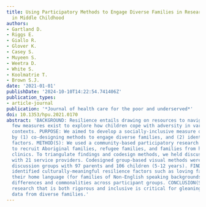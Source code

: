 ```yaml
---
title: Using Participatory Methods to Engage Diverse Families in Research about Resilience
  in Middle Childhood
authors:
- Gartland D.
- Riggs E.
- Giallo R.
- Glover K.
- Casey S.
- Muyeen S.
- Weetra D.
- White S.
- Koolmatrie T.
- Brown S.J.
date: '2021-01-01'
publishDate: '2024-10-10T14:22:54.741406Z'
publication_types:
- article-journal
publication: '*Journal of health care for the poor and underserved*'
doi: 10.1353/hpu.2021.0170
abstract: 'BACKGROUND: Resilience entails drawing on resources to navigate adversity;
  few measures exist to explore how children cope with adversity in varying cultural
  contexts. PURPOSE: We aimed to develop a socially-inclusive measure of child resilience
  by (1) co-designing methods to engage diverse families, and (2) identifying resilience
  factors. METHOD(S): We used a community-based participatory research (CBPR) approach
  to recruit Aboriginal families, refugee families, and families from hospital outpatient
  clinics. To triangulate findings and codesign methods, we held discussion groups
  with 21 service providers. Codesigned group-based visual methods were employed in
  discussion groups with 97 parents and 106 children (5-12 years). FINDINGS: Participants
  identified culturally-meaningful resilience factors such as loving family, speaking
  their home language (for families of Non-English speaking backgrounds). We discuss
  differences and commonalities across participant groups. CONCLUSION(S): Co-designing
  research that is both rigorous and inclusive is critical for gleaning culturally-meaningful
  data from diverse families.'
---
```

